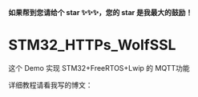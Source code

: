 **如果帮到您请给个 star ✨✨✨，您的 star 是我最大的鼓励！**



# STM32_HTTPs_WolfSSL

这个 Demo 实现 STM32+FreeRTOS+Lwip 的 MQTT功能



详细教程请看我写的博文：


